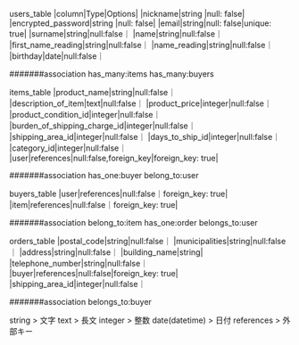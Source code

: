 users_table
|column|Type|Options|
|nickname|string |null: false|
|encrypted_password|string |null: false|
|email|string|null: false|unique: true|
|surname|string|null:false｜
|name|string|null:false｜
|first_name_reading|string|null:false｜
|name_reading|string|null:false｜
|birthday|date|null:false｜

#######association
has_many:items
has_many:buyers


items_table
|product_name|string|null:false｜
|description_of_item|text|null:false｜
|product_price|integer|null:false｜
|product_condition_id|integer|null:false｜
|burden_of_shipping_charge_id|integer|null:false｜
|shipping_area_id|integer|null:false｜
|days_to_ship_id|integer|null:false｜
|category_id|integer|null:false｜
|user|references|null:false,foreign_key|foreign_key: true|

#######association
has_one:buyer
belong_to:user

buyers_table
|user|references|null:false｜foreign_key: true|
|item|references|null:false｜foreign_key: true|

#######association
belong_to:item
has_one:order
belongs_to:user

orders_table
|postal_code|string|null:false｜
|municipalities|string|null:false｜
|address|string|null:false｜
|building_name|string|
|telephone_number|string|null:false｜
|buyer|references|null:false|foreign_key: true|
|shipping_area_id|integer|null:false｜

#######association
belongs_to:buyer

string  >  文字
text  > 長文
integer > 整数
date(datetime) > 日付
references > 外部キー